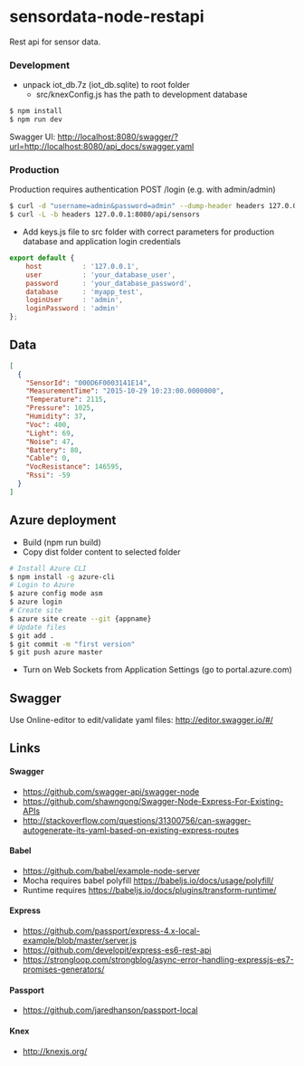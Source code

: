 # sensordata-node-restapi

Rest api for sensor data.

### Development

* unpack iot_db.7z (iot_db.sqlite) to root folder
    * src/knexConfig.js has the path to development database

```sh
$ npm install
$ npm run dev
```

Swagger UI: <http://localhost:8080/swagger/?url=http://localhost:8080/api_docs/swagger.yaml>

### Production

Production requires authentication POST /login (e.g. with admin/admin)
```sh
$ curl -d "username=admin&password=admin" --dump-header headers 127.0.0.1:8080/api/login
$ curl -L -b headers 127.0.0.1:8080/api/sensors
```

* Add keys.js file to src folder with correct parameters for production database and application login credentials

```js
export default {
    host          : '127.0.0.1',
    user          : 'your_database_user',
    password      : 'your_database_password',
    database      : 'myapp_test',
    loginUser     : 'admin',
    loginPassword : 'admin'
};
```

## Data

```json
[
  {
    "SensorId": "000D6F0003141E14",
    "MeasurementTime": "2015-10-29 10:23:00.0000000",
    "Temperature": 2115,
    "Pressure": 1025,
    "Humidity": 37,
    "Voc": 400,
    "Light": 69,
    "Noise": 47,
    "Battery": 80,
    "Cable": 0,
    "VocResistance": 146595,
    "Rssi": -59
  }
]
```

## Azure deployment

* Build (npm run build)
* Copy dist folder content to selected folder

```sh
# Install Azure CLI
$ npm install -g azure-cli
# Login to Azure
$ azure config mode asm
$ azure login
# Create site
$ azure site create --git {appname}
# Update files
$ git add .
$ git commit -m "first version"
$ git push azure master
```

* Turn on Web Sockets from Application Settings (go to portal.azure.com)

## Swagger

Use Online-editor to edit/validate yaml files: <http://editor.swagger.io/#/>

## Links

#### Swagger
* https://github.com/swagger-api/swagger-node
* https://github.com/shawngong/Swagger-Node-Express-For-Existing-APIs
* http://stackoverflow.com/questions/31300756/can-swagger-autogenerate-its-yaml-based-on-existing-express-routes

#### Babel
* https://github.com/babel/example-node-server
* Mocha requires babel polyfill <https://babeljs.io/docs/usage/polyfill/>
* Runtime requires <https://babeljs.io/docs/plugins/transform-runtime/>

#### Express
* https://github.com/passport/express-4.x-local-example/blob/master/server.js
* https://github.com/developit/express-es6-rest-api
* https://strongloop.com/strongblog/async-error-handling-expressjs-es7-promises-generators/

#### Passport
* https://github.com/jaredhanson/passport-local

#### Knex
* http://knexjs.org/
